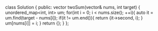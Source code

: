 class Solution {
public:
    vector<int> twoSum(vector<int>& nums, int target) {
        unordered_map<int, int> um;
        for(int i = 0; i < nums.size(); ++i){
            auto it = um.find(target - nums[i]);
            if(it != um.end()){
                return {it->second, i};
            }
            um[nums[i]] = i;
        }
        return {};
    }
};